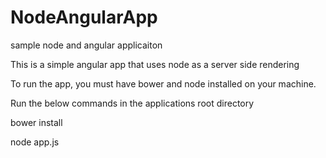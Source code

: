 # NodeAngularApp
sample node and angular applicaiton


This is a simple angular app that uses node as a server side rendering

To run the app, you must have bower and node installed on your machine.

Run the below commands in the applications root directory

bower install

node app.js

